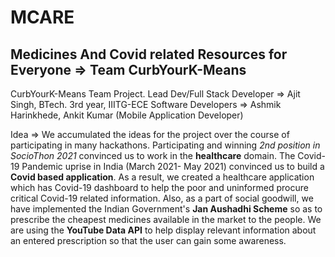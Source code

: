 # MCARE
## Medicines And Covid related Resources for Everyone => Team CurbYourK-Means
CurbYourK-Means Team Project. 
Lead Dev/Full Stack Developer => Ajit Singh, BTech. 3rd year, IIITG-ECE
Software Developers => Ashmik Harinkhede, Ankit Kumar (Mobile Application Developer)

Idea => We accumulated the ideas for the project over the course of participating in many hackathons.
Participating and winning *2nd position in SocioThon 2021* convinced us to work in the **healthcare** domain. The Covid-19 Pandemic uprise in India (March 2021- May 2021) convinced us to build a **Covid based application**.
As a result, we created a healthcare application which has Covid-19 dashboard to help the poor and uninformed procure critical Covid-19 related information. 
Also, as a part of social goodwill, we have implemented the Indian Government's **Jan Aushadhi Scheme** so as to prescribe the cheapest medicines available in the market to the people. 
We are using the **YouTube Data API** to help display relevant information about an entered prescription so that the user can gain some awareness.
